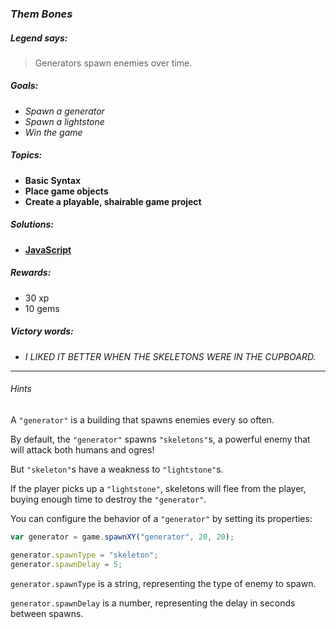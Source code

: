### _Them Bones_

##### _Legend says:_
> Generators spawn enemies over time.

##### _Goals:_
+ _Spawn a generator_
+ _Spawn a lightstone_
+ _Win the game_

##### _Topics:_
+ **Basic Syntax**
+ **Place game objects**
+ **Create a playable, shairable game project**

##### _Solutions:_
+ **[JavaScript](themBones.js)**

##### _Rewards:_
+ 30 xp
+ 10 gems

##### _Victory words:_
+ _I LIKED IT BETTER WHEN THE SKELETONS WERE IN THE CUPBOARD._

___

###### _Hints_

A `"generator"` is a building that spawns enemies every so often.

By default, the `"generator"` spawns `"skeletons"`s, a powerful enemy that will attack both humans and ogres!

But `"skeleton"`s have a weakness to `"lightstone"`s.

If the player picks up a `"lightstone"`, skeletons will flee from the player, buying enough time to destroy the `"generator"`.

You can configure the behavior of a `"generator"` by setting its properties:

```javascript
var generator = game.spawnXY("generator", 20, 20);

generator.spawnType = "skeleton";
generator.spawnDelay = 5;
```

`generator.spawnType` is a string, representing the type of enemy to spawn. 

`generator.spawnDelay` is a number, representing the delay in seconds between spawns.

